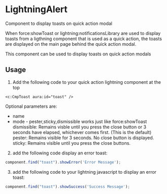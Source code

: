 # LightningAlert

Component to display toasts on quick action modal 

When force:showToast or lightning:notificationsLibrary are used to display toasts from a ligthning component that is used as a quick action, the toasts are displayed on the main page behind the quick action modal.

This component can be used to display toasts on quick action modals

## Usage

1. Add the following code to your quick action lightning component at the top

```
<c:CmpToast aura:id="toast" />
```

Optional parameters are:
* name 
* mode - pester,sticky,dismissible works just like force:showToast
dismissible: Remains visble until you press the close button or 3 seconds have elapsed, whichever 				comes first. (This is the default)
pester: Remains visible for 3 seconds. No close button is displayed.
sticky: Remains visible until you press the close buttons.

2. add the following code display an error toast:

```javascript
component.find("toast").showError('Error Message');
```

3. add the following code to your lightning javascript to display an error toast:

```javascript
component.find("toast").showSuccess('Success Message');
```
